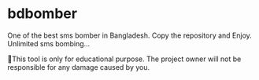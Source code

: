 # bdbomber
One of the best sms bomber in Bangladesh.
Copy the repository and Enjoy.
Unlimited sms bombing...


🚫This tool is only for educational purpose. The project owner will not be responsible for any damage caused by you.
